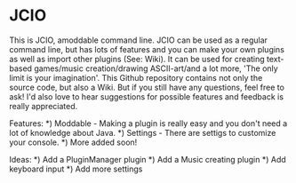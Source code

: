 # JCIO
This is JCIO, amoddable command line. JCIO can be used as a regular command line, but has lots of features and you can make your own plugins as well as import other plugins (See: Wiki). It can be used for creating text-based games/music creation/drawing ASCII-art/and a lot more, 'The only limit is your imagination'.
This Github repository contains not only the source code, but also a Wiki. But if you still have any questions, feel free to ask! I'd also love to hear suggestions for possible features and feedback is really appreciated.

Features:
*) Moddable - Making a plugin is really easy and you don't need a lot of knowledge about Java.
*) Settings - There are settigs to customize your console.
*) More added soon!

Ideas:
*) Add a PluginManager plugin
*) Add a Music creating plugin
*) Add keyboard input
*) Add more settings